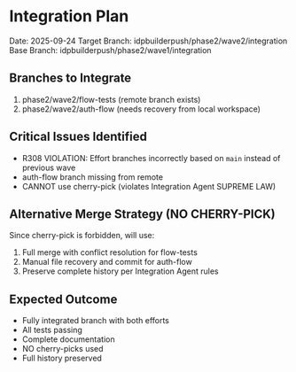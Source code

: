 # Integration Plan
Date: 2025-09-24
Target Branch: idpbuilderpush/phase2/wave2/integration
Base Branch: idpbuilderpush/phase2/wave1/integration

## Branches to Integrate
1. phase2/wave2/flow-tests (remote branch exists)
2. phase2/wave2/auth-flow (needs recovery from local workspace)

## Critical Issues Identified
- R308 VIOLATION: Effort branches incorrectly based on `main` instead of previous wave
- auth-flow branch missing from remote
- CANNOT use cherry-pick (violates Integration Agent SUPREME LAW)

## Alternative Merge Strategy (NO CHERRY-PICK)
Since cherry-pick is forbidden, will use:
1. Full merge with conflict resolution for flow-tests
2. Manual file recovery and commit for auth-flow
3. Preserve complete history per Integration Agent rules

## Expected Outcome
- Fully integrated branch with both efforts
- All tests passing
- Complete documentation
- NO cherry-picks used
- Full history preserved
